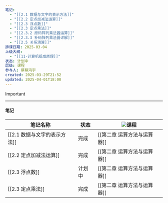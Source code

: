 ```yaml
---
笔记:
  - "[[2.1 数据与文字的表示方法]]"
  - "[[2.2 定点加减法运算]]"
  - "[[2.3 浮点数]]"
  - "[[2.3 定点乘法]]"
  - "[[2.3.2 原码阵列乘法器运算]]"
  - "[[2.3.3 补码阵列乘法器详解]]"
  - "[[2.5 关系演算]]"
排课日期: 2025-03-04
上级大纲:
  - "[[11-计算机组成原理]]"
状态: 计划中
层级: 课程
参与人: 蔡蔡鸿宇
created: 2025-03-29T21:52
updated: 2025-04-01T18:00
---
```

> [!important]
> 
> ---
> 
> #### 笔记
> 
> |笔记名称|状态|![](https://www.notion.so/icons/graduate_gray.svg)课程|
> |---|---|---|
> |[[2.1 数据与文字的表示方法]]|完成|[[第二章 运算方法与运算器]]|
> |[[2.2 定点加减法运算]]|完成|[[第二章 运算方法与运算器]]|
> |[[2.3 浮点数]]|计划中|[[第二章 运算方法与运算器]]|
> |[[2.3 定点乘法]]|完成|[[第二章 运算方法与运算器]]|
> 
>   

